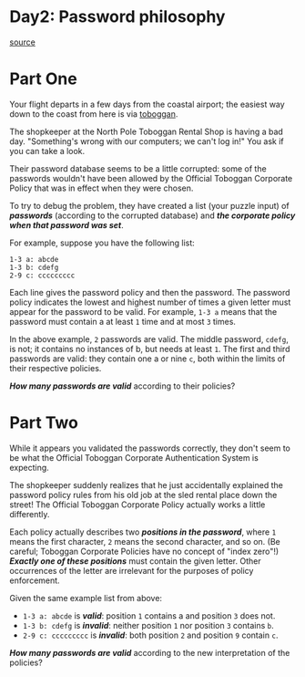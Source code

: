 # Day2: Password philosophy

[source](https://adventofcode.com/2020/day/2)

# Part One

Your flight departs in a few days from the coastal airport; the easiest way down to the coast from here is via [toboggan](https://en.wikipedia.org/wiki/Toboggan).

The shopkeeper at the North Pole Toboggan Rental Shop is having a bad day.
"Something's wrong with our computers; we can't log in!"
You ask if you can take a look.

Their password database seems to be a little corrupted: some of the passwords wouldn't have been allowed by the Official Toboggan Corporate Policy that was in effect when they were chosen.

To try to debug the problem, they have created a list (your puzzle input) of ***passwords*** (according to the corrupted database)
and ***the corporate policy when that password was set***.

For example, suppose you have the following list:
```
1-3 a: abcde
1-3 b: cdefg
2-9 c: ccccccccc
```
Each line gives the password policy and then the password.
The password policy indicates the lowest and highest number of times a given letter must appear for the password to be valid.
For example, `1-3 a` means that the password must contain a at least `1` time and at most `3` times.

In the above example, `2` passwords are valid.
The middle password, `cdefg`, is not; it contains no instances of b, but needs at least `1`.
The first and third passwords are valid: they contain one a or nine `c`, both within the limits of their respective policies.

***How many passwords are valid*** according to their policies?

# Part Two

While it appears you validated the passwords correctly,
they don't seem to be what the Official Toboggan Corporate Authentication System is expecting.

The shopkeeper suddenly realizes that he just accidentally explained the password policy rules
from his old job at the sled rental place down the street! The Official Toboggan Corporate Policy actually works a little differently.

Each policy actually describes two ***positions in the password***, where `1` means the first character,
`2` means the second character, and so on. (Be careful; Toboggan Corporate Policies have no concept of "index zero"!)
***Exactly one of these positions*** must contain the given letter.
Other occurrences of the letter are irrelevant for the purposes of policy enforcement.

Given the same example list from above:

* `1-3 a: abcde` is ***valid***: position `1` contains a and position `3` does not.
* `1-3 b: cdefg` is ***invalid***: neither position `1` nor position `3` contains `b`.
* `2-9 c: ccccccccc` is ***invalid***: both position `2` and position `9` contain `c`.

***How many passwords are valid*** according to the new interpretation of the policies?


